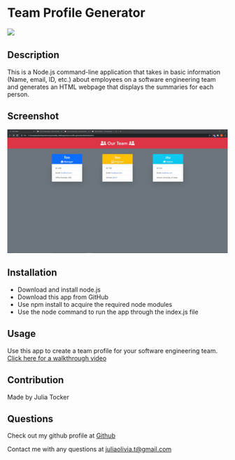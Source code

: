 # Team Profile Generator

<img src = "https://img.shields.io/badge/License-MIT-red">

  ## Description
  This is a Node.js command-line application that takes in basic information (Name, email, ID, etc.) about employees on a software engineering team and generates an HTML webpage that displays the summaries for each person.<br>
  
  ## Screenshot
  ![Screenshot](assets/imgs/Screenshot.jpg)


  ## Installation
  - Download and install node.js 
  - Download this app from GitHub 
  - Use npm install to acquire the required node modules 
  - Use the node command to run the app through the index.js file

  ## Usage
  Use this app to create a team profile for your software engineering team.<br>
  [Click here for a walkthrough video](https://youtu.be/C_No8P_gsXg)
  
  ## Contribution
  Made by Julia Tocker
  
  ## Questions
  Check out my github profile at [Github](http://github.com/j9210)

  Contact me with any questions at <juliaolivia.t@gmail.com>
